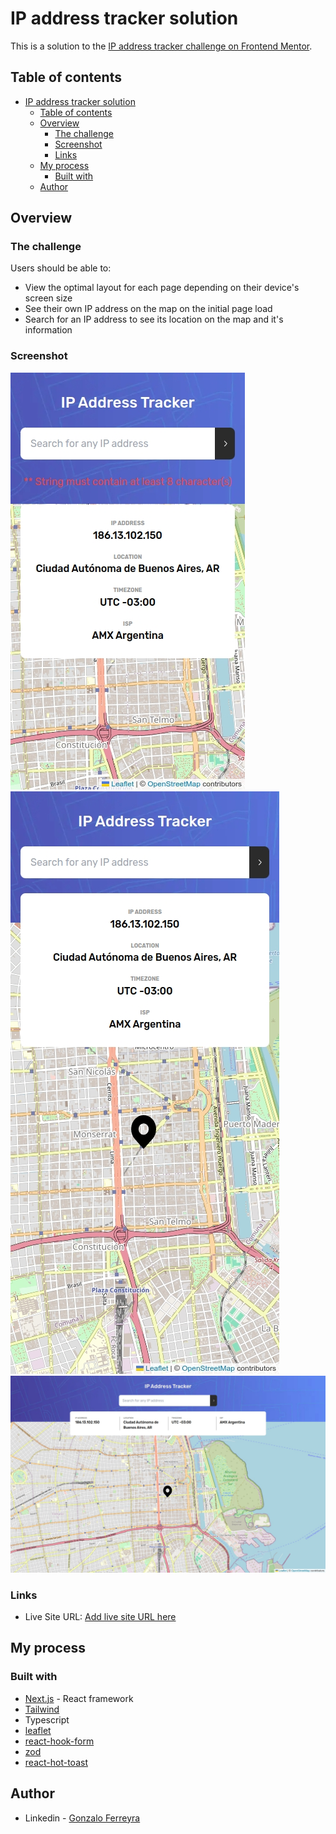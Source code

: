 # IP address tracker solution

This is a solution to the [IP address tracker challenge on Frontend Mentor](https://www.frontendmentor.io/challenges/ip-address-tracker-I8-0yYAH0).

## Table of contents

- [IP address tracker solution](#ip-address-tracker-solution)
  - [Table of contents](#table-of-contents)
  - [Overview](#overview)
    - [The challenge](#the-challenge)
    - [Screenshot](#screenshot)
    - [Links](#links)
  - [My process](#my-process)
    - [Built with](#built-with)
  - [Author](#author)

## Overview

### The challenge

Users should be able to:

- View the optimal layout for each page depending on their device's screen size
- See their own IP address on the map on the initial page load
- Search for an IP address to see its location on the map and it's information

### Screenshot

![mobile375](preview/iPhone%206-7-8-1724093820814.jpeg)
![mobile430](preview/iPhone%2014%20Pro%20Max-1724093800932.jpeg)
![desktop1440](preview/MacBook%20Pro-1724093959504.jpeg)

### Links

- Live Site URL: [Add live site URL here](https://ip-address-tracker-bice-two.vercel.app/)

## My process

### Built with

- [Next.js](https://nextjs.org/) - React framework
- [Tailwind](https://tailwindcss.com/)
- Typescript
- [leaflet](https://github.com/PaulLeCam/react-leaflet)
- [react-hook-form](https://react-hook-form.com/)
- [zod](https://github.com/colinhacks/zod)
- [react-hot-toast](https://github.com/hotwired/react-hot-toast)

## Author

- Linkedin - [Gonzalo Ferreyra](https://www.linkedin.com/in/ferreyragonzalo/)
